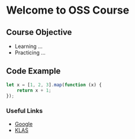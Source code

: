 # Welcome to OSS Course

## Course Objective

- Learning ...
- Practicing ...

## Code Example
```js
let x = [1, 2, 3].map(function (x) {
    return x + 1;
});
```

### Useful Links

- [Google](https://www.google.com/)
- [KLAS](https://klas.kw.ac.kr/)
